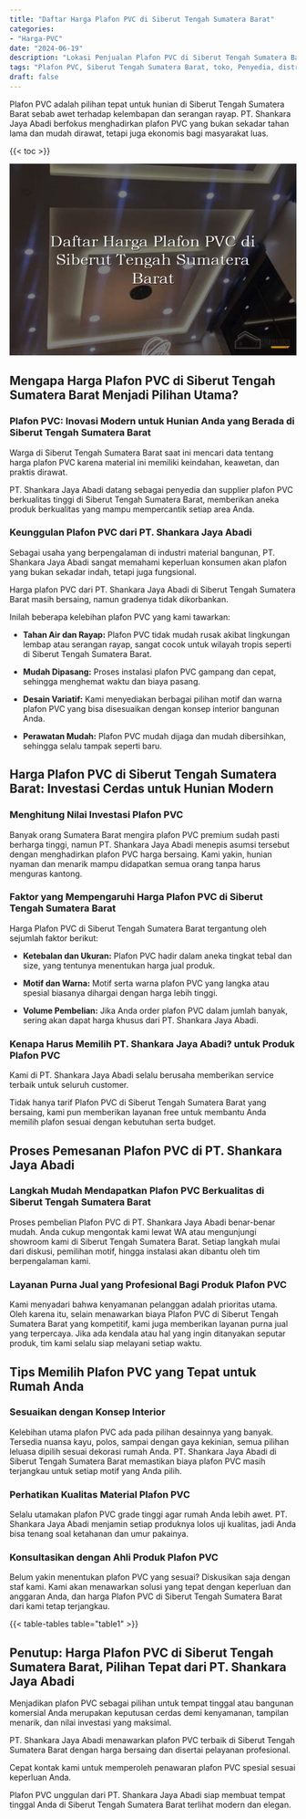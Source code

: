 ```yaml
---
title: "Daftar Harga Plafon PVC di Siberut Tengah Sumatera Barat"
categories: 
- "Harga-PVC"
date: "2024-06-19"
description: "Lokasi Penjualan Plafon PVC di Siberut Tengah Sumatera Barat bagi tempat tinggal, kantor, dan ritel. Panel berkualitas, beragam motif, pilihan warna modern, dengan layanan instalasi dikerjakan oleh teknisi berpengalaman dan jaminan resmi!|Servis penyediaan Plafon PVC di Siberut Tengah Sumatera Barat bagi keperluan tempat tinggal, office, atau toko, beserta produk unggulan dan instalasi oleh tenaga ahli profesional dan garansi resmi.|Pilihan Plafon PVC di Siberut Tengah Sumatera Barat yang terpercaya bagi rumah, kantor, dan toko, dengan produk berkualitas dan penempatan dikerjakan oleh tenaga ahli berpengalaman serta garansi resmi.|Distribusi Plafon PVC di Siberut Tengah Sumatera Barat bagi rumah, kantor, dan gerai, beserta material berkualitas dan pemasangan oleh teknisi ahli, dilengkapi beserta kepastian resmi.}"
tags: "Plafon PVC, Siberut Tengah Sumatera Barat, toko, Penyedia, distributor"
draft: false
---
```


Plafon PVC adalah pilihan tepat untuk hunian di Siberut Tengah Sumatera Barat sebab awet terhadap kelembapan dan serangan rayap. PT. Shankara Jaya Abadi berfokus menghadirkan plafon PVC yang bukan sekadar tahan lama dan mudah dirawat, tetapi juga ekonomis bagi masyarakat luas.

{{< toc >}}

![Daftar Harga Plafon PVC di Siberut Tengah Sumatera Barat](/images/Harga-PVC/Daftar-Harga-Plafon-PVC-di-Siberut-Tengah-Sumatera-Barat.png)


## Mengapa Harga Plafon PVC di Siberut Tengah Sumatera Barat Menjadi Pilihan Utama?

### Plafon PVC: Inovasi Modern untuk Hunian Anda yang Berada di Siberut Tengah Sumatera Barat

Warga di Siberut Tengah Sumatera Barat saat ini mencari data tentang harga plafon PVC karena material ini memiliki keindahan, keawetan, dan praktis dirawat.

PT. Shankara Jaya Abadi datang sebagai penyedia dan supplier plafon PVC berkualitas tinggi di Siberut Tengah Sumatera Barat, memberikan aneka produk berkualitas yang mampu mempercantik setiap area Anda.

### Keunggulan Plafon PVC dari PT. Shankara Jaya Abadi

Sebagai usaha yang berpengalaman di industri material bangunan, PT. Shankara Jaya Abadi sangat memahami keperluan konsumen akan plafon yang bukan sekadar indah, tetapi juga fungsional.

Harga plafon PVC dari PT. Shankara Jaya Abadi di Siberut Tengah Sumatera Barat masih bersaing, namun gradenya tidak dikorbankan.

Inilah beberapa kelebihan plafon PVC yang kami tawarkan:

- **Tahan Air dan Rayap:** Plafon PVC tidak mudah rusak akibat lingkungan lembap atau serangan rayap, sangat cocok untuk wilayah tropis seperti di Siberut Tengah Sumatera Barat.

- **Mudah Dipasang:** Proses instalasi plafon PVC gampang dan cepat, sehingga menghemat waktu dan biaya pasang.

- **Desain Variatif:** Kami menyediakan berbagai pilihan motif dan warna plafon PVC yang bisa disesuaikan dengan konsep interior bangunan Anda.

- **Perawatan Mudah:** Plafon PVC mudah dijaga dan mudah dibersihkan, sehingga selalu tampak seperti baru.

## Harga Plafon PVC di Siberut Tengah Sumatera Barat: Investasi Cerdas untuk Hunian Modern

### Menghitung Nilai Investasi Plafon PVC

Banyak orang Sumatera Barat mengira plafon PVC premium sudah pasti berharga tinggi, namun PT. Shankara Jaya Abadi menepis asumsi tersebut dengan menghadirkan plafon PVC harga bersaing. Kami yakin, hunian nyaman dan menarik mampu didapatkan semua orang tanpa harus menguras kantong.

### Faktor yang Mempengaruhi Harga Plafon PVC di Siberut Tengah Sumatera Barat

Harga Plafon PVC di Siberut Tengah Sumatera Barat tergantung oleh sejumlah faktor berikut:

- **Ketebalan dan Ukuran:** Plafon PVC hadir dalam aneka tingkat tebal dan size, yang tentunya menentukan harga jual produk.

- **Motif dan Warna:** Motif serta warna plafon PVC yang langka atau spesial biasanya dihargai dengan harga lebih tinggi.

- **Volume Pembelian:** Jika Anda order plafon PVC dalam jumlah banyak, sering akan dapat harga khusus dari PT. Shankara Jaya Abadi.

### Kenapa Harus Memilih PT. Shankara Jaya Abadi? untuk Produk Plafon PVC

Kami di PT. Shankara Jaya Abadi selalu berusaha memberikan service terbaik untuk seluruh customer.

Tidak hanya tarif Plafon PVC di Siberut Tengah Sumatera Barat yang bersaing, kami pun memberikan layanan free untuk membantu Anda memilih plafon sesuai dengan kebutuhan serta budget.

## Proses Pemesanan Plafon PVC di PT. Shankara Jaya Abadi

### Langkah Mudah Mendapatkan Plafon PVC Berkualitas di Siberut Tengah Sumatera Barat

Proses pembelian Plafon PVC di PT. Shankara Jaya Abadi benar-benar mudah. Anda cukup mengontak kami lewat WA atau mengunjungi showroom kami di Siberut Tengah Sumatera Barat. Setiap langkah mulai dari diskusi, pemilihan motif, hingga instalasi akan dibantu oleh tim berpengalaman kami.

### Layanan Purna Jual yang Profesional Bagi Produk Plafon PVC

Kami menyadari bahwa kenyamanan pelanggan adalah prioritas utama. Oleh karena itu, selain menawarkan biaya Plafon PVC di Siberut Tengah Sumatera Barat yang kompetitif, kami juga memberikan layanan purna jual yang terpercaya. Jika ada kendala atau hal yang ingin ditanyakan seputar produk, tim kami selalu siap melayani setiap waktu.

## Tips Memilih Plafon PVC yang Tepat untuk Rumah Anda

### Sesuaikan dengan Konsep Interior

Kelebihan utama plafon PVC ada pada pilihan desainnya yang banyak. Tersedia nuansa kayu, polos, sampai dengan gaya kekinian, semua pilihan leluasa dipilih sesuai dekorasi rumah Anda. PT. Shankara Jaya Abadi di Siberut Tengah Sumatera Barat memastikan biaya plafon PVC masih terjangkau untuk setiap motif yang Anda pilih.

### Perhatikan Kualitas Material Plafon PVC

Selalu utamakan plafon PVC grade tinggi agar rumah Anda lebih awet. PT. Shankara Jaya Abadi menjamin setiap produknya lolos uji kualitas, jadi Anda bisa tenang soal ketahanan dan umur pakainya.

### Konsultasikan dengan Ahli Produk Plafon PVC

Belum yakin menentukan plafon PVC yang sesuai? Diskusikan saja dengan staf kami. Kami akan menawarkan solusi yang tepat dengan keperluan dan anggaran Anda, dan harga Plafon PVC di Siberut Tengah Sumatera Barat dari kami tetap terjangkau.

{{< table-tables table="table1" >}}

## Penutup: Harga Plafon PVC di Siberut Tengah Sumatera Barat, Pilihan Tepat dari PT. Shankara Jaya Abadi

Menjadikan plafon PVC sebagai pilihan untuk tempat tinggal atau bangunan komersial Anda merupakan keputusan cerdas demi kenyamanan, tampilan menarik, dan nilai investasi yang maksimal.

PT. Shankara Jaya Abadi menawarkan plafon PVC terbaik di Siberut Tengah Sumatera Barat dengan harga bersaing dan disertai pelayanan profesional.

Cepat kontak kami untuk memperoleh penawaran plafon PVC spesial sesuai keperluan Anda.

Plafon PVC unggulan dari PT. Shankara Jaya Abadi siap membuat tempat tinggal Anda di Siberut Tengah Sumatera Barat terlihat modern dan elegan.